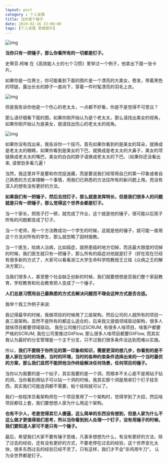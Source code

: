 ```yaml
---
layout: post
category : 个人发展
title: 当你是个锤子
date: 2019-02-16 23:00:00
tags: [个人发展 思维提升]
---
```



![img](https://cdn.jsdelivr.net/gh/wangdeshui/blogpics@master/weixinhammer.png)


**当你只有一把锤子，那么你看所有的一切都是钉子。**

史蒂芬.柯唯 在《高效能人士的七个习惯》里举过一个例子，他拿出下面一张卡片。

如果你是一位男士，你可能看到下面的图片是一个漂亮的大美女，卷发，带着黑色的项链，露出长长的脖子一直向下，穿着一件时髦漂亮的羽毛上衣。

![img](https://cdn.jsdelivr.net/gh/wangdeshui/blogpics@master/weixinhammer-1.png)


但是我告诉你他是一个伤心的老太太，一点都不好看，你是不是觉得不可思议？

那么请仔细看下面的图，如果你刚开始认为是个老太太，那么请找出美女的视角，如果你刚开始认为是美女，就请找出伤心的老太太的视角。



![img](https://cdn.jsdelivr.net/gh/wangdeshui/blogpics@master/weixinhammer-2.png)



如果你没有找出来，我告诉你一个技巧，首先如果你看到的是美女的耳朵，就换成是老太太的眼睛，如果你看到是美女的下巴，就换成是老太太的大鼻子，美女的项链换成老太太的嘴巴，美女的白白的脖子请换成老太太的下巴。（如果你还没看出来, 请使劲多看几遍 !

当然，我这里并不是要和你完捉迷藏，而是要说我们经常用自己的第一印象或者自己熟悉的方式来理解一个事情，用我们已熟悉的方法往所有的新问题上用。而没有深入的想有没有更好的方法。

**如果我们有一把锤子，然后去找钉子，那么就是发挥特长，但是我们很多人的问题就是只有一把锤子，那么觉得这个世界全都是钉子。**

当一个家长，把孩子打一顿，就完成了作业，这个就是他的锤子，很可能以后孩子所有的问题都变成了钉子。

当一个老师，用一个方法教成功一个学生的时候，这就是他的锤子，就可能一直用这个方法对所有的学生，那么就忽略了因材施教。

当一个医生，给病人治病，比如癌症，就把患癌的地方切掉，而且最大限度的切掉的时候，我们医生就只有一把锤子，那么所有的癌症对他就是钉子（好在现在已经有很多新的方式了，大家可以看看浙江大学生命科学院教授王立铭《众病之王的解决方案》）。

当我们很多人，甚至整个社会缺乏创新的时候，我们就要想想是否我们整个家庭教育，学校教育和社会教育把人变成了一个锤子。

**人们总是习惯用自己最熟悉的方式去解决问题而不理会这种方式是否合适。**

我举个我工作例子来说:

我记得最早的时候，我做项目的时候用了三层架构，然后公司的人就所有的项目一直三层架构，显然不是所有的都这么适合的，后来我又提倡领域驱动架构，很多人就啥项目都要领域驱动。 我在公司推行过SCRUM, 有很多人啥项目，啥客户都要严格的SCRUM, 我在公司里推过GitFlow, 那么很多人啥项目都要GitFlow, 而其实我认为最好的分支管理是一个主干分支，只不过我们很多条件没达到而难以实施。

所以，**我们不要限于你所见的第一印象和知识，需要更深的想几步，你看到的是不是人家在当时的场景，当时的环境，当时的各种约束条件选择出来的一个当时最优的方案，那么我们显然不能把他当作终级解决任何场景，任何项目的锤子。**

当你以为我要的是一个钻子，其实我要的是一个洞，而根本不关心是不是用钻子钻的洞，当你看到用钻子可以钻一个洞的时候，我其实那个洞是用来钉个钉子挂东西，其实我们可能连洞都不需要，粘个挂钩就可以了。

我们一些程序员看架构师在一个项目里用了一个架构时，觉得学到了大招，然后啥项目都往上套，我们要想想人家为什么用这个架构。

**也有不少人，老是觉得其它人傻逼，这么简单的东西没有想到，但是人家为什么不这么做才更值得我们思考，所以当你看到别人处理一个钉子，没有用锤子的时候，我们要知道人家可不是只有一个锤子。**

最后，希望我们大家不要有锤子思维，凡事多想想为什么，有没有更好的方法，除了过去的经验，还有没有更好的方式，不要老停在过去的经验，这个世界变化太快，很多东西过去的经验已经不灵了。只有这样，我们才不会”杀鸡用牛刀“， 认为全世界都是钉子。